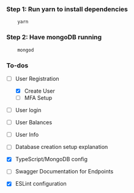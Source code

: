 ### Step 1: Run yarn to install dependencies
        yarn

### Step 2: Have mongoDB running
        mongod



### To-dos

- [ ] User Registration
  - [x] Create User
  - [ ] MFA Setup
- [ ] User login
- [ ] User Balances
- [ ] User Info

- [ ] Database creation setup explanation
- [x] TypeScript/MongoDB config
- [ ] Swagger Documentation for Endpoints
- [x] ESLint configuration
